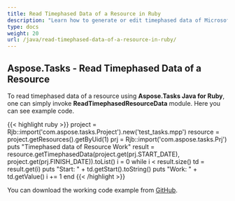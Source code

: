 ```yaml
---
title: Read Timephased Data of a Resource in Ruby
description: "Learn how to generate or edit timephased data of Microsoft Project (MPP/XML) resources using Aspose.Tasks Java for Ruby."
type: docs
weight: 20
url: /java/read-timephased-data-of-a-resource-in-ruby/
---
```


## **Aspose.Tasks - Read Timephased Data of a Resource**
To read timephased data of a resource using **Aspose.Tasks Java for Ruby**, one can simply invoke **ReadTimephasedResourceData** module. Here you can see example code.

{{< highlight ruby >}}
project = Rjb::import('com.aspose.tasks.Project').new('test_tasks.mpp')
resource = project.getResources().getByUid(1)
prj = Rjb::import('com.aspose.tasks.Prj')
puts "Timephased data of Resource Work"
result = resource.getTimephasedData(project.get(prj.START_DATE), project.get(prj.FINISH_DATE)).toList()
i = 0
while i < result.size()
    td = result.get(i)
    puts "Start: " + td.getStart().toString()
    puts "Work: " + td.getValue()
    i += 1
end
{{< /highlight >}}

You can download the working code example from [GitHub](https://github.com/aspose-tasks/Aspose.Tasks-for-Java/blob/master/Plugins/Aspose_Tasks_Java_for_Ruby/lib/asposetasksjava/Resources/readtimephasedresourcedata.rb).